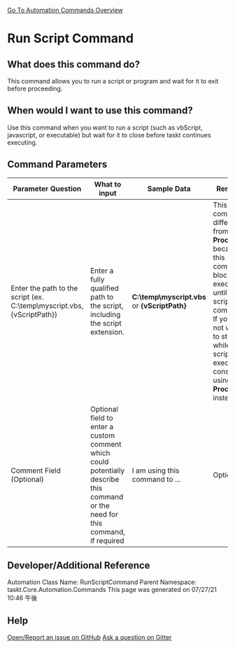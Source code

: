 <!--TITLE: Run Script Command -->
<!-- SUBTITLE: a command in the Programs/Process Commands group. -->
[Go To Automation Commands Overview](/automation-commands.md)


# Run Script Command


## What does this command do?
This command allows you to run a script or program and wait for it to exit before proceeding.


## When would I want to use this command?
Use this command when you want to run a script (such as vbScript, javascript, or executable) but wait for it to close before taskt continues executing.


## Command Parameters
| Parameter Question   	| What to input  	|  Sample Data 	| Remarks  	|
| ---                    | ---               | ---           | ---       |
|Enter the path to the script (ex. C:\temp\myscript.vbs, {vScriptPath})|Enter a fully qualified path to the script, including the script extension.|**C:\temp\myscript.vbs** or **{vScriptPath}**|This command differs from **Start Process** because this command blocks execution until the script has completed.  If you do not want to stop while the script executes, consider using **Start Process** instead.|
|Comment Field (Optional)|Optional field to enter a custom comment which could potentially describe this command or the need for this command, if required|I am using this command to ...|Optional|


## Developer/Additional Reference
Automation Class Name: RunScriptCommand
Parent Namespace: taskt.Core.Automation.Commands
This page was generated on 07/27/21 10:46 午後


## Help
[Open/Report an issue on GitHub](https://github.com/saucepleez/taskt/issues/new)
[Ask a question on Gitter](https://gitter.im/taskt-rpa/Lobby)
